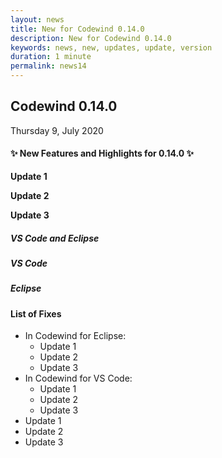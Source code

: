 ```yaml
---
layout: news
title: New for Codewind 0.14.0
description: New for Codewind 0.14.0
keywords: news, new, updates, update, version
duration: 1 minute
permalink: news14
---
```


## Codewind 0.14.0
Thursday 9, July 2020

#### ✨ New Features and Highlights for 0.14.0 ✨
**Update 1**

**Update 2**

**Update 3**

##### VS Code and Eclipse

##### VS Code

##### Eclipse

#### List of Fixes
- In Codewind for Eclipse:
    - Update 1
    - Update 2
    - Update 3
- In Codewind for VS Code:
    - Update 1
    - Update 2
    - Update 3
- Update 1
- Update 2
- Update 3